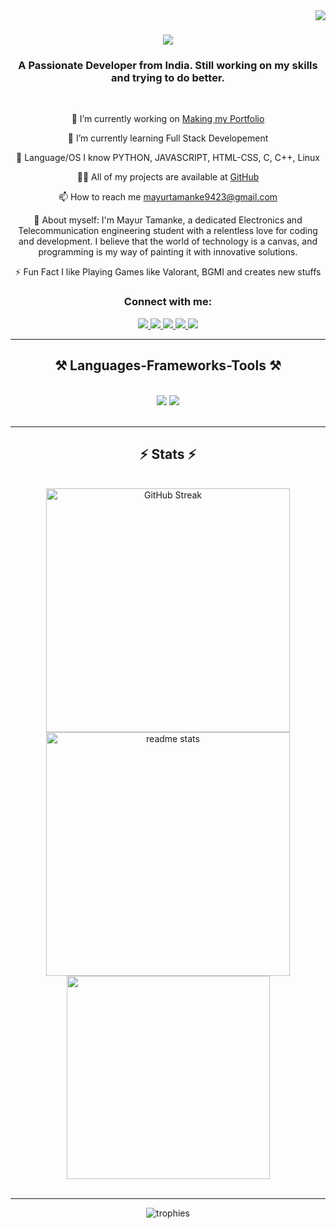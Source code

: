 <img align="right" src="https://visitor-badge.laobi.icu/badge?page_id=CyberHunter8857.CyberHunter8857" />

<h1 align="center">
    <img src="https://readme-typing-svg.herokuapp.com/?font=Righteous&size=35&center=true&vCenter=true&width=500&height=70&duration=4000&lines=Hello+There!+👋;+I'm+Mayur+Tamanke!😎;" />
</h1>

<h3 align="center">A Passionate Developer from India. Still working on my skills and trying to do better.</h3>

<br/>

<div align="center">
 
 🔭 I’m currently working on <a href="https://my-portfolio-eight-wheat-23.vercel.app/">Making my Portfolio</a>
 
 🌱 I’m currently learning Full Stack Developement

 👯 Language/OS I know PYTHON, JAVASCRIPT, HTML-CSS, C, C++, Linux

 👨‍💻 All of my projects are available at <a href="https://github.com/CyberHunter8857">GitHub</a>

 📫 How to reach me <a href="mailto:mayurtamanke9423@gmail.com">mayurtamanke9423@gmail.com</a>

 📄 About myself: I'm Mayur Tamanke, a dedicated Electronics and Telecommunication engineering student with a relentless love for coding and development. I believe that the world of technology is a canvas, and programming is my way of painting it with innovative solutions.

 ⚡ Fun Fact I like Playing Games like Valorant, BGMI and creates new stuffs

 </div>
 <h3 align="center">Connect with me:</h3>
<div align="center"> 
  <a href="mailto:mayurtamanke9423@gmail.com">
    <img src="https://img.shields.io/badge/Gmail-333333?style=for-the-badge&logo=gmail&logoColor=red" />
  </a>
  <a href="https://www.linkedin.com/in/mayur-tamanke-8726a7283?utm_source=share&utm_campaign=share_via&utm_content=profile&utm_medium=android_app" target="_blank">
    <img src="https://img.shields.io/badge/LinkedIn-0077B5?style=for-the-badge&logo=linkedin&logoColor=white" target="_blank" />
  </a>
  <a href="https://www.instagram.com/mayurtamanke/" target="_blank">
    <img src="https://img.shields.io/badge/Instagram-d62976?style=for-the-badge&logo=instagram&logoColor=white" target="_blank" />
  <a href="#" target="_blank">
  <a href="https://x.com/mayurtamanke" target="_blank">
    <img src="https://img.shields.io/badge/Twitter(x)-000000?style=for-the-badge&logo=x&logoColor=white" target="_blank" />
  <a href="[#](https://my-portfolio-eight-wheat-23.vercel.app/)" target="_blank">
     <img src="https://img.shields.io/badge/Portfolio-FF5722?style=for-the-badge&logo=todoist&logoColor=white" target="_blank" /> <!-- sqlite, safari, google-chrome are other good icon options -->
  </a>
</div>

 <hr/>
 
<h2 align="center">⚒️ Languages-Frameworks-Tools ⚒️</h2>
<br/>
<div align="center">
    <img src="https://skillicons.dev/icons?i=bootstrap,html,css,vscode,github,figma,tailwind,git" />
    <img src="https://skillicons.dev/icons?i=python,javascript,typescript,c,cpp" /><br>
</div>

<br/>
<hr/>
<h2 align="center">⚡ Stats ⚡</h2>
<br>
<div align=center>
    <img width=390 src="https://streak-stats.demolab.com?user=CyberHunter8857&theme=react&border_radius=10" alt="GitHub Streak" />
  <img width=390 src="https://github-readme-stats.vercel.app/api?username=CyberHunter8857&theme=react&show_icons=true&hide_border=false&count_private=true&border_radius=10" alt="readme stats" />
  <br/>
  <img width=325 align="center" src="https://github-readme-stats.vercel.app/api/top-langs/?username=CyberHunter8857&theme=react&show_icons=true&hide_border=false&layout=compact" />
</div>
<br/>

<hr/>
<div align="center">
  <img src="https://github-profile-trophy.vercel.app/?username=CyberHunter8857&theme=onedark" alt="trophies">
</div>
